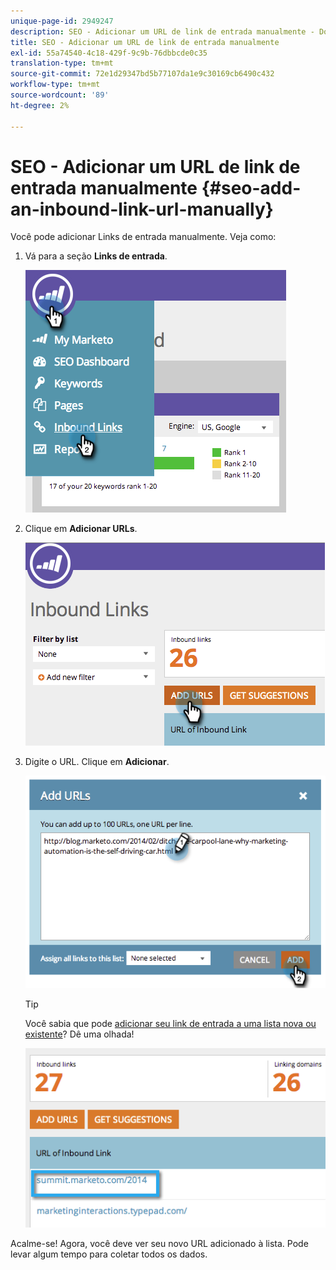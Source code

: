 ```yaml
---
unique-page-id: 2949247
description: SEO - Adicionar um URL de link de entrada manualmente - Documentos do Marketo - Documentação do produto
title: SEO - Adicionar um URL de link de entrada manualmente
exl-id: 55a74540-4c18-429f-9c9b-76dbbcde0c35
translation-type: tm+mt
source-git-commit: 72e1d29347bd5b77107da1e9c30169cb6490c432
workflow-type: tm+mt
source-wordcount: '89'
ht-degree: 2%

---
```


# SEO - Adicionar um URL de link de entrada manualmente {#seo-add-an-inbound-link-url-manually}

Você pode adicionar Links de entrada manualmente. Veja como:

1. Vá para a seção **Links de entrada**.

   ![](assets/image2014-9-18-13-3a40-3a3.png)

1. Clique em **Adicionar URLs**.

   ![](assets/image2014-9-18-13-3a40-3a8.png)

1. Digite o URL. Clique em **Adicionar**.

   ![](assets/image2014-9-18-13-3a40-3a32.png)

   >[!TIP]
   >
   >Você sabia que pode [adicionar seu link de entrada a uma lista nova ou existente](/help/marketo/product-docs/additional-apps/seo/understanding-seo/seo-managing-lists.md)? Dê uma olhada!

   ![](assets/image2014-9-18-13-3a41-3a14.png)

Acalme-se! Agora, você deve ver seu novo URL adicionado à lista. Pode levar algum tempo para coletar todos os dados.
